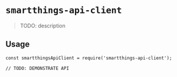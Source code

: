 # `smartthings-api-client`

> TODO: description

## Usage

```
const smartthingsApiClient = require('smartthings-api-client');

// TODO: DEMONSTRATE API
```
